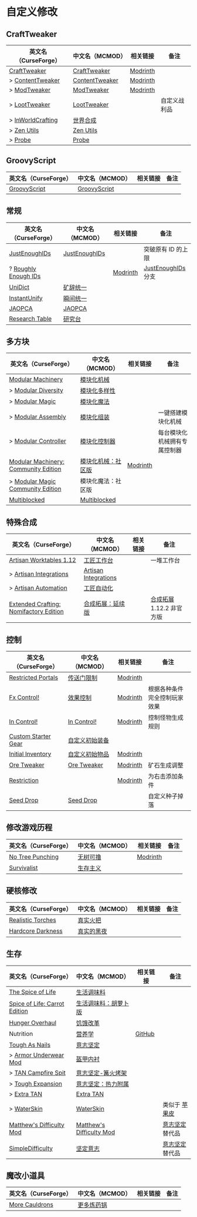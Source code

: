 # 自定义修改

## CraftTweaker

| 英文名（CurseForge）                                                              | 中文名（MCMOD）                                        | 相关链接                                            | 备注         |
| --------------------------------------------------------------------------------- | ------------------------------------------------------ | --------------------------------------------------- | ------------ |
| [CraftTweaker](https://www.curseforge.com/minecraft/mc-mods/crafttweaker)         | [CraftTweaker](https://www.mcmod.cn/class/669.html)    | [Modrinth](https://modrinth.com/mod/crafttweaker)   |              |
| > [ContentTweaker](https://www.curseforge.com/minecraft/mc-mods/contenttweaker)   | [ContentTweaker](https://www.mcmod.cn/class/1497.html) | [Modrinth](https://modrinth.com/mod/contenttweaker) |              |
| > [ModTweaker](https://www.curseforge.com/minecraft/mc-mods/modtweaker)           | [ModTweaker](https://www.mcmod.cn/class/448.html)      | [Modrinth](https://modrinth.com/mod/modtweaker)     |              |
| > [LootTweaker](https://www.curseforge.com/minecraft/mc-mods/loottweaker)         | [LootTweaker](https://www.mcmod.cn/class/2304.html)    |                                                     | 自定义战利品 |
| > [InWorldCrafting](https://www.curseforge.com/minecraft/mc-mods/inworldcrafting) | [世界合成](https://www.mcmod.cn/class/1916.html)       |                                                     |              |
| > [Zen Utils](https://www.curseforge.com/minecraft/mc-mods/zenutil)               | [Zen Utils](https://www.mcmod.cn/class/2919.html)      |                                                     |              |
| > [Probe](https://www.curseforge.com/minecraft/mc-mods/probe)                     | [Probe](https://www.mcmod.cn/class/2782.html)          |                                                     |              |

## GroovyScript

| 英文名（CurseForge）                                                      | 中文名（MCMOD）                                      | 相关链接 | 备注 |
| ------------------------------------------------------------------------- | ---------------------------------------------------- | -------- | ---- |
| [GroovyScript](https://www.curseforge.com/minecraft/mc-mods/groovyscript) | [GroovyScript](https://www.mcmod.cn/class/7939.html) |          |      |

## 常规

| 英文名（CurseForge）                                                          | 中文名（MCMOD）                                       | 相关链接                                  | 备注                                                       |
| ----------------------------------------------------------------------------- | ----------------------------------------------------- | ----------------------------------------- | ---------------------------------------------------------- |
| [JustEnoughIDs](https://www.curseforge.com/minecraft/mc-mods/jeid)            | [JustEnoughIDs](https://www.mcmod.cn/class/1389.html) |                                           | 突破原有 ID 的上限                                         |
| ? [Roughly Enough IDs](https://www.curseforge.com/minecraft/mc-mods/reid)     |                                                       | [Modrinth](https://modrinth.com/mod/reid) | [JustEnoughIDs](https://www.mcmod.cn/class/1389.html) 分支 |
| [UniDict](https://www.curseforge.com/minecraft/mc-mods/unidict)               | [矿辞统一](https://www.mcmod.cn/class/479.html)       |                                           |                                                            |
| [InstantUnify](https://www.curseforge.com/minecraft/mc-mods/instantunify)     | [瞬间统一](https://www.mcmod.cn/class/1284.html)      |                                           |                                                            |
| [JAOPCA](https://www.curseforge.com/minecraft/mc-mods/jaopca)                 | [JAOPCA](https://www.mcmod.cn/class/878.html)         |                                           |                                                            |
| [Research Table](https://www.curseforge.com/minecraft/mc-mods/research-table) | [研究台](https://www.mcmod.cn/class/3304.html)        |                                           |                                                            |

## 多方块

| 英文名（CurseForge）                                                                                                    | 中文名（MCMOD）                                            | 相关链接                                                                | 备注                         |
| ----------------------------------------------------------------------------------------------------------------------- | ---------------------------------------------------------- | ----------------------------------------------------------------------- | ---------------------------- |
| [Modular Machinery](https://www.curseforge.com/minecraft/mc-mods/modular-machinery)                                     | [模块化机械](https://www.mcmod.cn/class/1288.html)         |                                                                         |                              |
| > [Modular Diversity](https://www.curseforge.com/minecraft/mc-mods/modular-diversity)                                   | [模块化多样性](https://www.mcmod.cn/class/2034.html)       |                                                                         |                              |
| > [Modular Magic](https://www.curseforge.com/minecraft/mc-mods/modular-magic)                                           | [模块化魔法](https://www.mcmod.cn/class/2036.html)         |                                                                         |                              |
| > [Modular Assembly](https://www.curseforge.com/minecraft/mc-mods/modular-assembly)                                     | [模块化组装](https://www.mcmod.cn/class/5210.html)         |                                                                         | 一键搭建模块化机械           |
| > [Modular Controller](https://www.curseforge.com/minecraft/mc-mods/modular-controller)                                 | [模块化控制器](https://www.mcmod.cn/class/4699.html)       |                                                                         | 每台模块化机械拥有专属控制器 |
| [Modular Machinery: Community Edition](https://www.curseforge.com/minecraft/mc-mods/modularmachinery-community-edition) | [模块化机械：社区版](https://www.mcmod.cn/class/8902.html) | [Modrinth](https://modrinth.com/mod/modularmachinery-community-edition) |                              |
| > [Modular Magic Community Edition](https://www.curseforge.com/minecraft/mc-mods/modular-magic-domi-edition)            | 模块化魔法：社区版                                         |                                                                         |                              |
| [Multiblocked](https://www.curseforge.com/minecraft/mc-mods/multiblocked)                                               | [Multiblocked](https://www.mcmod.cn/class/6191.html)       |                                                                         |                              |

## 特殊合成

| 英文名（CurseForge）                                                                                                         | 中文名（MCMOD）                                              | 相关链接 | 备注                                                             |
| ---------------------------------------------------------------------------------------------------------------------------- | ------------------------------------------------------------ | -------- | ---------------------------------------------------------------- |
| [Artisan Worktables 1.12](https://www.curseforge.com/minecraft/mc-mods/artisan-worktables)                                   | [工匠工作台](https://www.mcmod.cn/class/1559.html)           |          | 一堆工作台                                                       |
| > [Artisan Integrations](https://www.curseforge.com/minecraft/mc-mods/artisan-integrations)                                  | [Artisan Integrations](https://www.mcmod.cn/class/7515.html) |          |                                                                  |
| > [Artisan Automation](https://www.curseforge.com/minecraft/mc-mods/artisan-automation)                                      | [工匠自动化](https://www.mcmod.cn/class/5925.html)           |          |                                                                  |
| [Extended Crafting: Nomifactory Edition](https://www.curseforge.com/minecraft/mc-mods/extended-crafting-nomifactory-edition) | [合成拓展：延续版](https://www.mcmod.cn/class/11801.html)    |          | [合成拓展](https://www.mcmod.cn/class/1602.html) 1.12.2 非官方版 |

## 控制

| 英文名（CurseForge）                                                                    | 中文名（MCMOD）                                        | 相关链接                                                | 备注                         |
| --------------------------------------------------------------------------------------- | ------------------------------------------------------ | ------------------------------------------------------- | ---------------------------- |
| [Restricted Portals](https://www.curseforge.com/minecraft/mc-mods/restricted-portals)   | [传送门限制](https://www.mcmod.cn/class/1911.html)     | [Modrinth](https://modrinth.com/mod/restricted-portals) |                              |
| [Fx Control!](https://www.curseforge.com/minecraft/mc-mods/fx-control)                  | [效果控制](https://www.mcmod.cn/class/4942.html)       | [Modrinth](https://modrinth.com/mod/fx-control)         | 根据各种条件完全控制玩家效果 |
| [In Control!](https://www.curseforge.com/minecraft/mc-mods/in-control)                  | [In Control!](https://www.mcmod.cn/class/3826.html)    | [Modrinth](https://modrinth.com/mod/in-control)         | 控制怪物生成规则             |
| [Custom Starter Gear](https://www.curseforge.com/minecraft/mc-mods/custom-starter-gear) | [自定义初始装备](https://www.mcmod.cn/class/1918.html) |                                                         |                              |
| [Initial Inventory](https://www.curseforge.com/minecraft/mc-mods/initial-inventory)     | [自定义初始物品](https://www.mcmod.cn/class/1510.html) | [Modrinth](https://modrinth.com/mod/initial-inventory)  |                              |
| [Ore Tweaker](https://www.curseforge.com/minecraft/mc-mods/ore-tweaker)                 | [Ore Tweaker](https://www.mcmod.cn/class/4479.html)    | [Modrinth](https://modrinth.com/mod/ore-tweaker)        | 矿石生成调整                 |
| [Restriction](https://www.curseforge.com/minecraft/mc-mods/restriction)                 |                                                        | [Modrinth](https://modrinth.com/mod/restrictions)       | 为右击添加条件               |
| [Seed Drop](https://www.curseforge.com/minecraft/mc-mods/seed-drop)                     | [Seed Drop](https://www.mcmod.cn/class/7549.html)      |                                                         | 自定义种子掉落               |

## 修改游戏历程

| 英文名（CurseForge）                                                              | 中文名（MCMOD）                                  | 相关链接                                              | 备注 |
| --------------------------------------------------------------------------------- | ------------------------------------------------ | ----------------------------------------------------- | ---- |
| [No Tree Punching](https://www.curseforge.com/minecraft/mc-mods/no-tree-punching) | [无树可撸](https://www.mcmod.cn/class/2138.html) | [Modrinth](https://modrinth.com/mod/no-tree-punching) |      |
| [Survivalist](https://www.curseforge.com/minecraft/mc-mods/survivalist)           | [生存主义](https://www.mcmod.cn/class/862.html)  |                                                       |      |

## 硬核修改

| 英文名（CurseForge）                                                                | 中文名（MCMOD）                                    | 相关链接 | 备注 |
| ----------------------------------------------------------------------------------- | -------------------------------------------------- | -------- | ---- |
| [Realistic Torches](https://www.curseforge.com/minecraft/mc-mods/realistic-torches) | [真实火把](https://www.mcmod.cn/class/2955.html)   |          |      |
| [Hardcore Darkness](https://www.curseforge.com/minecraft/mc-mods/hardcore-darkness) | [真实的黑夜](https://www.mcmod.cn/class/1667.html) |          |      |

## 生存

| 英文名（CurseForge）                                                                                       | 中文名（MCMOD）                                                  | 相关链接                                       | 备注                                                   |
| ---------------------------------------------------------------------------------------------------------- | ---------------------------------------------------------------- | ---------------------------------------------- | ------------------------------------------------------ |
| [The Spice of Life](https://www.curseforge.com/minecraft/mc-mods/the-spice-of-life)                        | [生活调味料](https://www.mcmod.cn/class/404.html)                |                                                |                                                        |
| [Spice of Life: Carrot Edition](https://www.curseforge.com/minecraft/mc-mods/spice-of-life-carrot-edition) | [生活调味料：胡萝卜版](https://www.mcmod.cn/class/1836.html)     |                                                |                                                        |
| [Hunger Overhaul](https://www.curseforge.com/minecraft/mc-mods/hunger-overhaul)                            | [饥饿改革](https://www.mcmod.cn/class/458.html)                  |                                                |                                                        |
| Nutrition                                                                                                  | [营养学](https://www.mcmod.cn/class/1271.html)                   | [GitHub](https://github.com/WesCook/Nutrition) |                                                        |
| [Tough As Nails](https://www.curseforge.com/minecraft/mc-mods/tough-as-nails)                              | [意志坚定](https://www.mcmod.cn/class/531.html)                  |                                                |                                                        |
| > [Armor Underwear Mod](https://www.curseforge.com/minecraft/mc-mods/armor-underwear-mod)                  | [盔甲内衬](https://www.mcmod.cn/class/1992.html)                 |                                                |                                                        |
| > [TAN Campfire Spit](https://www.curseforge.com/minecraft/mc-mods/tan-campfire-spit)                      | [意志坚定-篝火烤架](https://www.mcmod.cn/class/848.html)         |                                                |                                                        |
| > [Tough Expansion](https://www.curseforge.com/minecraft/mc-mods/tough-expansion)                          | [意志坚定：热力附属](https://www.mcmod.cn/class/1221.html)       |                                                |                                                        |
| > [Extra TAN](https://www.curseforge.com/minecraft/mc-mods/extra-tan)                                      | [Extra TAN](https://www.mcmod.cn/class/10043.html)               |                                                |                                                        |
| > [WaterSkin](https://www.curseforge.com/minecraft/mc-mods/waterskin)                                      | [WaterSkin](https://www.mcmod.cn/class/6467.html)                |                                                | 类似于 [苹果皮](https://www.mcmod.cn/class/744.html)   |
| [Matthew's Difficulty Mod](https://www.curseforge.com/minecraft/mc-mods/matthews-difficulty-mod)           | [Matthew's Difficulty Mod](https://www.mcmod.cn/class/2403.html) |                                                | [意志坚定](https://www.mcmod.cn/class/531.html) 替代品 |
| [SimpleDifficulty](https://www.curseforge.com/minecraft/mc-mods/simpledifficulty)                          | [坚定意志](https://www.mcmod.cn/class/2805.html)                 |                                                | [意志坚定](https://www.mcmod.cn/class/531.html) 替代品 |

## 魔改小道具

| 英文名（CurseForge）                                                          | 中文名（MCMOD）                                    | 相关链接 | 备注 |
| ----------------------------------------------------------------------------- | -------------------------------------------------- | -------- | ---- |
| [More Cauldrons](https://www.curseforge.com/minecraft/mc-mods/more-cauldrons) | [更多炼药锅](https://www.mcmod.cn/class/2223.html) |          |      |
